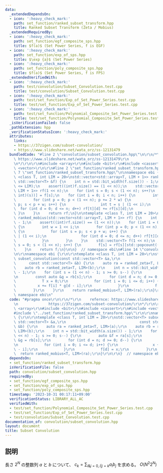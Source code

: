 ```yaml
---
data:
  _extendedDependsOn:
  - icon: ':heavy_check_mark:'
    path: set_function/ranked_subset_transform.hpp
    title: Ranked Subset Transform (Zeta / Mobius)
  _extendedRequiredBy:
  - icon: ':heavy_check_mark:'
    path: set_function/egf_composite_sps.hpp
    title: $f(a)$ (Set Power Series, f is EGF)
  - icon: ':heavy_check_mark:'
    path: set_function/exp_of_sps.hpp
    title: $\exp {a}$ (Set Power Series)
  - icon: ':heavy_check_mark:'
    path: set_function/poly_composite_sps.hpp
    title: $f(a)$ (Set Power Series, f is FPS)
  _extendedVerifiedWith:
  - icon: ':heavy_check_mark:'
    path: test/convolution/Subset_Convolution.test.cpp
    title: test/convolution/Subset_Convolution.test.cpp
  - icon: ':heavy_check_mark:'
    path: test/set_function/Exp_of_Set_Power_Series.test.cpp
    title: test/set_function/Exp_of_Set_Power_Series.test.cpp
  - icon: ':heavy_check_mark:'
    path: test/set_function/Polynomial_Composite_Set_Power_Series.test.cpp
    title: test/set_function/Polynomial_Composite_Set_Power_Series.test.cpp
  _isVerificationFailed: false
  _pathExtension: hpp
  _verificationStatusIcon: ':heavy_check_mark:'
  attributes:
    links:
    - https://37zigen.com/subset-convolution/
    - https://www.slideshare.net/wata_orz/ss-12131479
  bundledCode: "#line 2 \"convolution/subset_convolution.hpp\"\n\r\n/*\r\n    refernce:\
    \ https://www.slideshare.net/wata_orz/ss-12131479\r\n              https://37zigen.com/subset-convolution/\r\
    \n*/\r\n\r\n#include <array>\r\n#include <bit>\r\n#include <cassert>\r\n#include\
    \ <vector>\r\n\r\n#line 2 \"set_function/ranked_subset_transform.hpp\"\n\n#line\
    \ 7 \"set_function/ranked_subset_transform.hpp\"\n\nnamespace ebi {\n\ntemplate\
    \ <class T, int LIM = 20>\nstd::vector<std::array<T, LIM + 1>> ranked_zeta(const\
    \ std::vector<T> &f) {\n    int n = std::bit_width(f.size()) - 1;\n    assert(n\
    \ <= LIM);\n    assert((int)f.size() == (1 << n));\n    std::vector<std::array<T,\
    \ LIM + 1>> rf(1 << n);\n    for (int s = 0; s < (1 << n); s++)\n        rf[s][std::popcount((unsigned\
    \ int)(s))] = f[s];\n    for (int i = 0; i < n; i++) {\n        int w = 1 << i;\n\
    \        for (int p = 0; p < (1 << n); p += 2 * w) {\n            for (int s =\
    \ p; s < p + w; s++) {\n                int t = s | (1 << i);\n              \
    \  for (int d = 0; d <= n; d++) rf[t][d] += rf[s][d];\n            }\n       \
    \ }\n    }\n    return rf;\n}\n\ntemplate <class T, int LIM = 20>\nstd::vector<T>\
    \ ranked_mobius(std::vector<std::array<T, LIM + 1>> rf) {\n    int n = std::bit_width(rf.size())\
    \ - 1;\n    assert((int)rf.size() == (1 << n));\n    for (int i = 0; i < n; i++)\
    \ {\n        int w = 1 << i;\n        for (int p = 0; p < (1 << n); p += 2 * w)\
    \ {\n            for (int s = p; s < p + w; s++) {\n                int t = s\
    \ | (1 << i);\n                for (int d = 0; d <= n; d++) rf[t][d] -= rf[s][d];\n\
    \            }\n        }\n    }\n    std::vector<T> f(1 << n);\n    for (int\
    \ s = 0; s < (1 << n); s++) {\n        f[s] = rf[s][std::popcount((unsigned int)(s))];\n\
    \    }\n    return f;\n}\n\n}  // namespace ebi\n#line 14 \"convolution/subset_convolution.hpp\"\
    \n\r\nnamespace ebi {\r\n\r\ntemplate <class T, int LIM = 20>\r\nstd::vector<T>\
    \ subset_convolution(const std::vector<T> &a,\r\n                            \
    \      const std::vector<T> &b) {\r\n    auto ra = ranked_zeta<T, LIM>(a);\r\n\
    \    auto rb = ranked_zeta<T, LIM>(b);\r\n    int n = std::bit_width(a.size())\
    \ - 1;\r\n    for (int s = (1 << n) - 1; s >= 0; s--) {\r\n        auto &f = ra[s];\r\
    \n        const auto &g = rb[s];\r\n        for (int d = n; d >= 0; d--) {\r\n\
    \            T x = 0;\r\n            for (int i = 0; i <= d; i++) {\r\n      \
    \          x += f[i] * g[d - i];\r\n            }\r\n            f[d] = x;\r\n\
    \        }\r\n    }\r\n    return ranked_mobius<T, LIM>(ra);\r\n}\r\n\r\n}  //\
    \ namespace ebi\n"
  code: "#pragma once\r\n\r\n/*\r\n    refernce: https://www.slideshare.net/wata_orz/ss-12131479\r\
    \n              https://37zigen.com/subset-convolution/\r\n*/\r\n\r\n#include\
    \ <array>\r\n#include <bit>\r\n#include <cassert>\r\n#include <vector>\r\n\r\n\
    #include \"../set_function/ranked_subset_transform.hpp\"\r\n\r\nnamespace ebi\
    \ {\r\n\r\ntemplate <class T, int LIM = 20>\r\nstd::vector<T> subset_convolution(const\
    \ std::vector<T> &a,\r\n                                  const std::vector<T>\
    \ &b) {\r\n    auto ra = ranked_zeta<T, LIM>(a);\r\n    auto rb = ranked_zeta<T,\
    \ LIM>(b);\r\n    int n = std::bit_width(a.size()) - 1;\r\n    for (int s = (1\
    \ << n) - 1; s >= 0; s--) {\r\n        auto &f = ra[s];\r\n        const auto\
    \ &g = rb[s];\r\n        for (int d = n; d >= 0; d--) {\r\n            T x = 0;\r\
    \n            for (int i = 0; i <= d; i++) {\r\n                x += f[i] * g[d\
    \ - i];\r\n            }\r\n            f[d] = x;\r\n        }\r\n    }\r\n  \
    \  return ranked_mobius<T, LIM>(ra);\r\n}\r\n\r\n}  // namespace ebi"
  dependsOn:
  - set_function/ranked_subset_transform.hpp
  isVerificationFile: false
  path: convolution/subset_convolution.hpp
  requiredBy:
  - set_function/egf_composite_sps.hpp
  - set_function/exp_of_sps.hpp
  - set_function/poly_composite_sps.hpp
  timestamp: '2023-10-31 00:17:11+09:00'
  verificationStatus: LIBRARY_ALL_AC
  verifiedWith:
  - test/set_function/Polynomial_Composite_Set_Power_Series.test.cpp
  - test/set_function/Exp_of_Set_Power_Series.test.cpp
  - test/convolution/Subset_Convolution.test.cpp
documentation_of: convolution/subset_convolution.hpp
layout: document
title: Subset Convolution
---
```


## 説明

長さ $2^N$ の整数列 $a$ と $b$ について、 $c_k = \sum_{i\& j=0, i|j=k} a_i b_j$ を求める。
$O(N^2 2^N)$